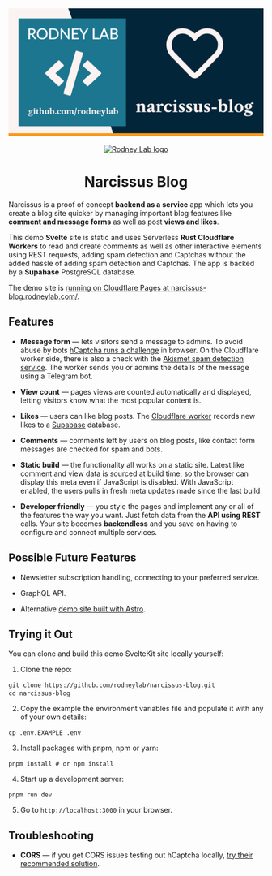 <img src="./images/rodneylab-github-narcissus-blog.png" alt="Rodney Lab narcissus-blog Github banner">

<p align="center">
  <a aria-label="Open Rodney Lab site" href="https://rodneylab.com" rel="nofollow noopener noreferrer">
    <img alt="Rodney Lab logo" src="https://rodneylab.com/assets/icon.png" width="60" />
  </a>
</p>
<h1 align="center">
  Narcissus Blog
</h1>

Narcissus is a proof of concept **backend as a service** app which lets you create a blog site quicker by managing important blog features like **comment and message forms** as well as post **views and likes**.

This demo **Svelte** site is static and uses Serverless **Rust Cloudflare Workers** to read and create comments as well as other interactive elements using REST requests, adding spam detection and Captchas without the added hassle of adding spam detection and Captchas. The app is backed by a **Supabase** PostgreSQL database.

The demo site is <a aria-label="Open the demo site" href="https://narcissus-blog.rodneylab.com/contact/">running on Cloudflare Pages at narcissus-blog.rodneylab.com/</a>.

## Features

- **Message form** &mdash; lets visitors send a message to admins. To avoid abuse by bots <a aria-label="Learn more about h Captcha" href="https://www.hcaptcha.com/">hCaptcha runs a challenge</a> in browser. On the Cloudflare worker side, there is also a check with the <a aria-label="Learn more about Akismet" href="https://akismet.com/">Akismet spam detection service</a>. The worker sends you or admins the details of the message using a Telegram bot.

- **View count** &mdash; pages views are counted automatically and displayed, letting visitors know what the most popular content is.

- **Likes** &mdash; users can like blog posts. The <a aria-label="Open the narcissus repo on Git Hub" href="https://github.com/rodneylab/narcissus">Cloudflare worker</a> records new likes to a <a aria-label="Learn more about Supa base" href="https://supabase.io/">Supabase</a> database.

- **Comments** &mdash; comments left by users on blog posts, like contact form messages are checked for spam and bots.

- **Static build** &mdash; the functionality all works on a static site. Latest like comment and view data is sourced at build time, so the browser can display this meta even if JavaScript is disabled. With JavaScript enabled, the users pulls in fresh meta updates made since the last build.

- **Developer friendly** &mdash; you style the pages and implement any or all of the features the way you want. Just fetch data from the **API using REST** calls. Your site becomes **backendless** and you save on having to configure and connect multiple services.

## Possible Future Features

- Newsletter subscription handling, connecting to your preferred service.

- GraphQL API.

- Alternative <a aria-label="Learn more about Astro" href="https://astro.build/">demo site built with Astro</a>.

## Trying it Out

You can clone and build this demo SvelteKit site locally yourself:

1. Clone the repo:

```shell
git clone https://github.com/rodneylab/narcissus-blog.git
cd narcissus-blog
```

2. Copy the example the environment variables file and populate it with any of your own details:

```shell
cp .env.EXAMPLE .env
```

3. Install packages with pnpm, npm or yarn:

```shell
pnpm install # or npm install
```

4. Start up a development server:

```shell
pnpm run dev
```

5. Go to `http://localhost:3000` in your browser.

## Troubleshooting

- **CORS** &mdash; if you get CORS issues testing out hCaptcha locally, <a aria-label="See hCaptcha tips on avoiding CORS issues" href="https://docs.hcaptcha.com/#local-development">try their recommended solution</a>.
